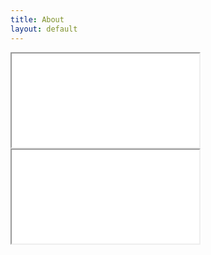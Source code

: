 ```yaml
---
title: About
layout: default
---
```

<!-- 16:9 aspect ratio -->
<div class="embed-responsive embed-responsive-16by9">
  <iframe class="embed-responsive-item" src="//www.youtube.com/embed/oRjY2XGacNA"></iframe>
</div>

<!-- 4:3 aspect ratio -->
<div class="embed-responsive embed-responsive-4by3">
  <iframe class="embed-responsive-item" src="//www.youtube.com/embed/oRjY2XGacNA"></iframe>
</div>
